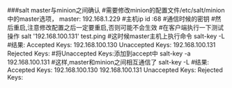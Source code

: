 
###salt master与minion之间确认
	#需要修改minion的配置文件/etc/salt/minion中的master选项，
	master: 192.168.1.229 #主机ip
	id :68 #通信时候的密钥
	#然后重启,注意修改配置之后一定要重启,否则可能不会生效
	#在客户端执行一下测试操作
	salt '192.168.100.131' test.ping
	#这时候master主机上执行命令
	salt-key  -L
	#结果:
	Accepted Keys:
	192.168.100.130
	Unaccepted Keys:
	192.168.100.131 
	Rejected Keys:
	#将Unaccepted Keys:添加到accept中
	salt-key -a 192.168.100.131
	#这样,master和minion之间相互通信了
	salt-key  -L
	#结果:
	Accepted Keys:
	192.168.100.130
	192.168.100.131
	Unaccepted Keys:
	Rejected Keys: